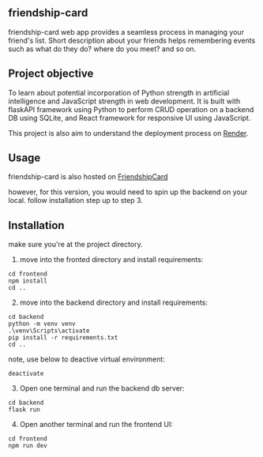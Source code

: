 ## friendship-card

friendship-card web app provides a seamless process in managing your friend's list.
Short description about your friends helps remembering events such as what do they do? where do you meet? and so on. 


## Project objective

To learn about potential incorporation of Python strength in artificial intelligence and JavaScript strength in web development.
It is built with flaskAPI framework using Python to perform CRUD operation on a backend DB using SQLite,
 and React framework for responsive UI using JavaScript.

This project is also aim to understand the deployment process on [Render](https://render.com/).

## Usage

friendship-card is also hosted on [FriendshipCard](https://friendshipcard.onrender.com/)

however, for this version, you would need to spin up the backend on your local. follow installation step up to step 3.

## Installation

make sure you're at the project directory.

1. move into the fronted directory and install requirements:
```
cd frontend
npm install
cd ..
```

2. move into the backend directory and install requirements:
```
cd backend
python -m venv venv
.\venv\Scripts\activate
pip install -r requirements.txt
cd ..
```

note, use below to deactive virtual environment:
```
deactivate
```

3. Open one terminal and run the backend db server:
```
cd backend
flask run
```

4. Open another terminal and run the frontend UI:
```
cd frontend
npm run dev
```
